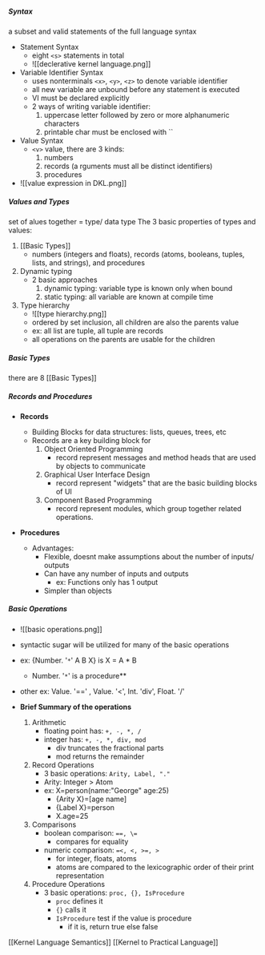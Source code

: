 ##### Syntax
a subset and valid statements of the full language syntax

- Statement Syntax
	- eight `<s>`  statements in total
	- ![[declerative kernel language.png]]
 - Variable Identifier Syntax
	 - uses nonterminals `<x>`, `<y>`, `<z>` to denote variable identifier
	 - all new variable are unbound before any statement is executed
	 - VI must be declared explicitly
	 - 2 ways of writing variable identifier:
		 1) uppercase letter followed by zero or more alphanumeric characters
		 2) printable char must be enclosed with ``
 -  Value Syntax
	 - `<v>` value, there are 3 kinds:
		 1) numbers
		 2) records (a rguments must all be distinct identifiers)
		 3) procedures
 - ![[value expression in DKL.png]]
##### Values and Types
set of alues together = type/ data type
The 3 basic properties of types and values:
1) [[Basic Types]]
	- numbers (integers and floats), records (atoms, booleans, tuples, lists, and strings), and procedures
1) Dynamic typing
	- 2 basic approaches
		1) dynamic typing: variable type is known only when bound
		2) static typing: all variable are known at compile time
1) Type hierarchy
	- ![[type hierarchy.png]]
	- ordered by set inclusion, all children are also the parents value
	- ex: all list are tuple, all tuple are records
	- all operations on the parents are usable for the children
##### Basic Types
there are 8 [[Basic Types]]

##### Records and Procedures
- **Records**
	- Building Blocks for data structures: lists, queues, trees, etc
	- Records are a key building block for
		1) Object Oriented Programming
			- record represent messages and method heads that are used by objects to communicate
		2) Graphical User Interface Design
			- record represent "widgets" that are the basic building blocks of UI
		3) Component Based Programming
			- record represent modules, which group together related operations.

- **Procedures**
	- Advantages:
		- Flexible, doesnt make assumptions about the number of inputs/ outputs
		- Can have any number of inputs and outputs
			- ex: Functions only has 1 output
		- Simpler than objects

##### Basic Operations
- ![[basic operations.png]]
- syntactic sugar will be utilized for many of the basic operations
- ex: {Number. '`*`' A B X} is X = A * B 
	- Number. '`*`' is a procedure**
- other ex: Value. '==' ,    Value. '<',    Int. 'div',    Float. '/'

- **Brief Summary of the operations**
	1) Arithmetic
		- floating point has: `+, -, *, /`
		- integer has: `+, -, *, div, mod`
			- div truncates the fractional parts
			- mod returns the remainder
	2) Record Operations
		- 3 basic operations: `Arity, Label, "."`
		- Arity: Integer > Atom
		- ex: X=person(name:"George" age:25)
			- {Arity X}=[age name]
			- {Label X}=person
			- X.age=25
	3) Comparisons
		- boolean comparison: `==, \=`
			- compares for equality
		- numeric comparison: `=<, <, >=, >`
			- for integer, floats, atoms
			- atoms are compared to the lexicographic order of their print representation
	4) Procedure Operations
		- 3 basic operations: `proc, {}, IsProcedure`
			- `proc` defines it
			- `{}` calls it
			- `IsProcedure` test if the value is procedure
				- if it is, return true else false

[[Kernel Language Semantics]]
[[Kernel to Practical Language]]